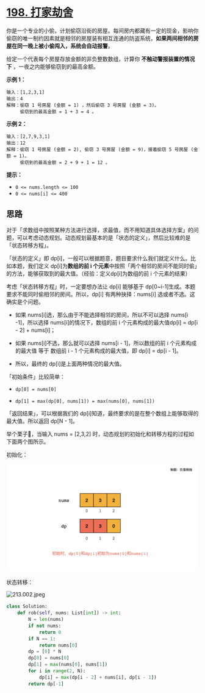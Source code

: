 # [198. 打家劫舍](https://leetcode-cn.com/problems/house-robber/)

你是一个专业的小偷，计划偷窃沿街的房屋。每间房内都藏有一定的现金，影响你偷窃的唯一制约因素就是相邻的房屋装有相互连通的防盗系统，**如果两间相邻的房屋在同一晚上被小偷闯入，系统会自动报警**。

给定一个代表每个房屋存放金额的非负整数数组，计算你 **不触动警报装置的情况下** ，一夜之内能够偷窃到的最高金额。

 

**示例 1：**

```
输入：[1,2,3,1]
输出：4
解释：偷窃 1 号房屋 (金额 = 1) ，然后偷窃 3 号房屋 (金额 = 3)。
     偷窃到的最高金额 = 1 + 3 = 4 。
```

**示例 2：**

```
输入：[2,7,9,3,1]
输出：12
解释：偷窃 1 号房屋 (金额 = 2), 偷窃 3 号房屋 (金额 = 9)，接着偷窃 5 号房屋 (金额 = 1)。
     偷窃到的最高金额 = 2 + 9 + 1 = 12 。
```

 

**提示：**

- `0 <= nums.length <= 100`
- `0 <= nums[i] <= 400`

## 思路

对于「求数组中按照某种方法进行选择，求最值，而不用知道具体选择方案」的问题，可以考虑动态规划。动态规划最基本的是「状态的定义」，然后比较难的是「状态转移方程」。

「状态的定义」即 dp[i]，一般可以根据题意，题目要求什么我们就定义什么。比如本题，我们定义 dp[i]为**数组的前 i 个元素**中按照「两个相邻的房间不能同时偷」的方法，能够获取到的最大值。（经验：定义dp[i]为数组的前 i 个元素的结果）

考虑「状态转移方程」时，一定要想办法让 dp[i] 能够基于 dp[0~i-1]生成。本题要求不能同时偷相邻的房间。所以，dp[i] 有两种抉择：nums[i] 选或者不选。这确实是个问题。

- 如果 nums[i]选，那么由于不能选择相邻的房间，所以不可以选择 nums[i -1]，所以选择 nums[i]的情况下，数组的前 i 个元素构成的最大值dp[i] = dp[i - 2] + nums[i]；

- 如果 nums[i]不选，那么就可以选择 nums[i - 1]，所以数组的前 i 个元素构成的最大值 等于 数组前 i - 1 个元素构成的最大值，即 dp[i] = dp[i - 1]。

- 所以，最终的 dp[i]是上面两种情况的最大值。

「初始条件」比较简单：

- `dp[0] = nums[0]`

- `dp[1] = max(dp[0], nums[1]) = max(nums[0], nums[1])`

「返回结果」，可以根据我们的 dp[i]知道，最终要求的是在整个数组上能够取得的最大值。所以返回 dp[N - 1]。

举个栗子🌰，当输入 nums = [2,3,2] 时，动态规划的初始化和转移方程的过程如下面两个图所示。

初始化：

![213.001.jpeg](img/1618450529-bnaFlA-213.001.jpeg)

状态转移：

![213.002.jpeg](https://pic.leetcode-cn.com/1618450532-HKUGcu-213.002.jpeg)

```python
class Solution:
    def rob(self, nums: List[int]) -> int:
        N = len(nums)
        if not nums:
            return 0
        if N == 1:
            return nums[0]
        dp = [0] * N
        dp[0] = nums[0]
        dp[1] = max(nums[0], nums[1])
        for i in range(2, N):
            dp[i] = max(dp[i - 2] + nums[i], dp[i - 1])
        return dp[-1]
```

